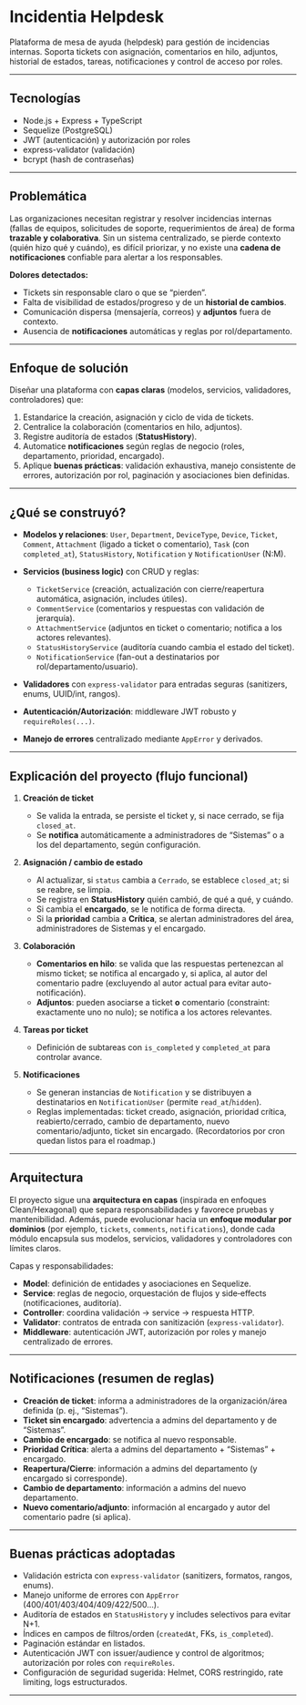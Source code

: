 # Incidentia Helpdesk

Plataforma de mesa de ayuda (helpdesk) para gestión de incidencias internas. Soporta tickets con asignación, comentarios en hilo, adjuntos, historial de estados, tareas, notificaciones y control de acceso por roles.

---

## Tecnologías

* Node.js + Express + TypeScript
* Sequelize (PostgreSQL)
* JWT (autenticación) y autorización por roles
* express-validator (validación)
* bcrypt (hash de contraseñas)

---

## Problemática

Las organizaciones necesitan registrar y resolver incidencias internas (fallas de equipos, solicitudes de soporte, requerimientos de área) de forma **trazable y colaborativa**. Sin un sistema centralizado, se pierde contexto (quién hizo qué y cuándo), es difícil priorizar, y no existe una **cadena de notificaciones** confiable para alertar a los responsables.

**Dolores detectados:**

* Tickets sin responsable claro o que se “pierden”.
* Falta de visibilidad de estados/progreso y de un **historial de cambios**.
* Comunicación dispersa (mensajería, correos) y **adjuntos** fuera de contexto.
* Ausencia de **notificaciones** automáticas y reglas por rol/departamento.

---

## Enfoque de solución

Diseñar una plataforma con **capas claras** (modelos, servicios, validadores, controladores) que:

1. Estandarice la creación, asignación y ciclo de vida de tickets.
2. Centralice la colaboración (comentarios en hilo, adjuntos).
3. Registre auditoría de estados (**StatusHistory**).
4. Automatice **notificaciones** según reglas de negocio (roles, departamento, prioridad, encargado).
5. Aplique **buenas prácticas**: validación exhaustiva, manejo consistente de errores, autorización por rol, paginación y asociaciones bien definidas.

---

## ¿Qué se construyó?

* **Modelos y relaciones**: `User`, `Department`, `DeviceType`, `Device`, `Ticket`, `Comment`, `Attachment` (ligado a ticket o comentario), `Task` (con `completed_at`), `StatusHistory`, `Notification` y `NotificationUser` (N\:M).
* **Servicios (business logic)** con CRUD y reglas:

  * `TicketService` (creación, actualización con cierre/reapertura automática, asignación, includes útiles).
  * `CommentService` (comentarios y respuestas con validación de jerarquía).
  * `AttachmentService` (adjuntos en ticket o comentario; notifica a los actores relevantes).
  * `StatusHistoryService` (auditoría cuando cambia el estado del ticket).
  * `NotificationService` (fan-out a destinatarios por rol/departamento/usuario).
* **Validadores** con `express-validator` para entradas seguras (sanitizers, enums, UUID/int, rangos).
* **Autenticación/Autorización**: middleware JWT robusto y `requireRoles(...)`.
* **Manejo de errores** centralizado mediante `AppError` y derivados.

---

## Explicación del proyecto (flujo funcional)

1. **Creación de ticket**

   * Se valida la entrada, se persiste el ticket y, si nace cerrado, se fija `closed_at`.
   * Se **notifica** automáticamente a administradores de “Sistemas” o a los del departamento, según configuración.

2. **Asignación / cambio de estado**

   * Al actualizar, si `status` cambia a `Cerrado`, se establece `closed_at`; si se reabre, se limpia.
   * Se registra en **StatusHistory** quién cambió, de qué a qué, y cuándo.
   * Si cambia el **encargado**, se le notifica de forma directa.
   * Si la **prioridad** cambia a **Crítica**, se alertan administradores del área, administradores de Sistemas y el encargado.

3. **Colaboración**

   * **Comentarios en hilo**: se valida que las respuestas pertenezcan al mismo ticket; se notifica al encargado y, si aplica, al autor del comentario padre (excluyendo al autor actual para evitar auto-notificación).
   * **Adjuntos**: pueden asociarse a ticket **o** comentario (constraint: exactamente uno no nulo); se notifica a los actores relevantes.

4. **Tareas por ticket**

   * Definición de subtareas con `is_completed` y `completed_at` para controlar avance.

5. **Notificaciones**

   * Se generan instancias de `Notification` y se distribuyen a destinatarios en `NotificationUser` (permite `read_at`/`hidden`).
   * Reglas implementadas: ticket creado, asignación, prioridad crítica, reabierto/cerrado, cambio de departamento, nuevo comentario/adjunto, ticket sin encargado. (Recordatorios por cron quedan listos para el roadmap.)

---

## Arquitectura

El proyecto sigue una **arquitectura en capas** (inspirada en enfoques Clean/Hexagonal) que separa responsabilidades y favorece pruebas y mantenibilidad. Además, puede evolucionar hacia un **enfoque modular por dominios** (por ejemplo, `tickets`, `comments`, `notifications`), donde cada módulo encapsula sus modelos, servicios, validadores y controladores con límites claros.

Capas y responsabilidades:

* **Model**: definición de entidades y asociaciones en Sequelize.
* **Service**: reglas de negocio, orquestación de flujos y side‑effects (notificaciones, auditoría).
* **Controller**: coordina validación → service → respuesta HTTP.
* **Validator**: contratos de entrada con sanitización (`express-validator`).
* **Middleware**: autenticación JWT, autorización por roles y manejo centralizado de errores.

---

## Notificaciones (resumen de reglas)

* **Creación de ticket**: informa a administradores de la organización/área definida (p. ej., “Sistemas”).
* **Ticket sin encargado**: advertencia a admins del departamento y de “Sistemas”.
* **Cambio de encargado**: se notifica al nuevo responsable.
* **Prioridad Crítica**: alerta a admins del departamento + “Sistemas” + encargado.
* **Reapertura/Cierre**: información a admins del departamento (y encargado si corresponde).
* **Cambio de departamento**: información a admins del nuevo departamento.
* **Nuevo comentario/adjunto**: información al encargado y autor del comentario padre (si aplica).

---

## Buenas prácticas adoptadas

* Validación estricta con `express-validator` (sanitizers, formatos, rangos, enums).
* Manejo uniforme de errores con `AppError` (400/401/403/404/409/422/500…).
* Auditoría de estados en `StatusHistory` y includes selectivos para evitar N+1.
* Índices en campos de filtros/orden (`createdAt`, FKs, `is_completed`).
* Paginación estándar en listados.
* Autenticación JWT con issuer/audience y control de algoritmos; autorización por roles con `requireRoles`.
* Configuración de seguridad sugerida: Helmet, CORS restringido, rate limiting, logs estructurados.

---
